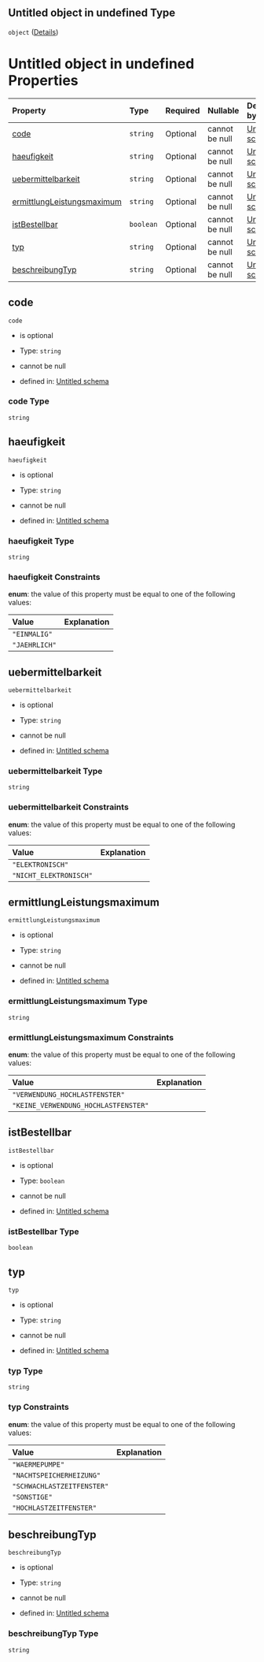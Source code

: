 ## Untitled object in undefined Type

`object` ([Details](zaehlzeit.md))

# Untitled object in undefined Properties

| Property                                                  | Type      | Required | Nullable       | Defined by                                                                                                                                                                                                        |
| :-------------------------------------------------------- | :-------- | :------- | :------------- | :---------------------------------------------------------------------------------------------------------------------------------------------------------------------------------------------------------------- |
| [code](#code)                                             | `string`  | Optional | cannot be null | [Untitled schema](zaehlzeit-properties-code.md "https://raw.githubusercontent.com/conuti-gmbh/bo4e-schema/master/schemas/v1/com/Zaehlzeit.schema.json#/properties/code")                                          |
| [haeufigkeit](#haeufigkeit)                               | `string`  | Optional | cannot be null | [Untitled schema](haeufigkeitzaehlzeit.md "https://raw.githubusercontent.com/conuti-gmbh/bo4e-schema/master/schemas/v1/enum/HaeufigkeitZaehlzeit.schema.json#/properties/haeufigkeit")                            |
| [uebermittelbarkeit](#uebermittelbarkeit)                 | `string`  | Optional | cannot be null | [Untitled schema](uebermittelbarkeitzaehlzeit.md "https://raw.githubusercontent.com/conuti-gmbh/bo4e-schema/master/schemas/v1/enum/UebermittelbarkeitZaehlzeit.schema.json#/properties/uebermittelbarkeit")       |
| [ermittlungLeistungsmaximum](#ermittlungleistungsmaximum) | `string`  | Optional | cannot be null | [Untitled schema](ermittlungleistungsmaximum.md "https://raw.githubusercontent.com/conuti-gmbh/bo4e-schema/master/schemas/v1/enum/ErmittlungLeistungsmaximum.schema.json#/properties/ermittlungLeistungsmaximum") |
| [istBestellbar](#istbestellbar)                           | `boolean` | Optional | cannot be null | [Untitled schema](zaehlzeit-properties-istbestellbar.md "https://raw.githubusercontent.com/conuti-gmbh/bo4e-schema/master/schemas/v1/com/Zaehlzeit.schema.json#/properties/istBestellbar")                        |
| [typ](#typ)                                               | `string`  | Optional | cannot be null | [Untitled schema](zaehlzeitdefinitiontyp.md "https://raw.githubusercontent.com/conuti-gmbh/bo4e/main/schemas/v1/enum/ZaehlzeitdefinitionTyp.schema.json#/properties/typ")                                         |
| [beschreibungTyp](#beschreibungtyp)                       | `string`  | Optional | cannot be null | [Untitled schema](zaehlzeit-properties-beschreibungtyp.md "https://raw.githubusercontent.com/conuti-gmbh/bo4e-schema/master/schemas/v1/com/Zaehlzeit.schema.json#/properties/beschreibungTyp")                    |

## code



`code`

*   is optional

*   Type: `string`

*   cannot be null

*   defined in: [Untitled schema](zaehlzeit-properties-code.md "https://raw.githubusercontent.com/conuti-gmbh/bo4e-schema/master/schemas/v1/com/Zaehlzeit.schema.json#/properties/code")

### code Type

`string`

## haeufigkeit



`haeufigkeit`

*   is optional

*   Type: `string`

*   cannot be null

*   defined in: [Untitled schema](haeufigkeitzaehlzeit.md "https://raw.githubusercontent.com/conuti-gmbh/bo4e-schema/master/schemas/v1/enum/HaeufigkeitZaehlzeit.schema.json#/properties/haeufigkeit")

### haeufigkeit Type

`string`

### haeufigkeit Constraints

**enum**: the value of this property must be equal to one of the following values:

| Value         | Explanation |
| :------------ | :---------- |
| `"EINMALIG"`  |             |
| `"JAEHRLICH"` |             |

## uebermittelbarkeit



`uebermittelbarkeit`

*   is optional

*   Type: `string`

*   cannot be null

*   defined in: [Untitled schema](uebermittelbarkeitzaehlzeit.md "https://raw.githubusercontent.com/conuti-gmbh/bo4e-schema/master/schemas/v1/enum/UebermittelbarkeitZaehlzeit.schema.json#/properties/uebermittelbarkeit")

### uebermittelbarkeit Type

`string`

### uebermittelbarkeit Constraints

**enum**: the value of this property must be equal to one of the following values:

| Value                  | Explanation |
| :--------------------- | :---------- |
| `"ELEKTRONISCH"`       |             |
| `"NICHT_ELEKTRONISCH"` |             |

## ermittlungLeistungsmaximum



`ermittlungLeistungsmaximum`

*   is optional

*   Type: `string`

*   cannot be null

*   defined in: [Untitled schema](ermittlungleistungsmaximum.md "https://raw.githubusercontent.com/conuti-gmbh/bo4e-schema/master/schemas/v1/enum/ErmittlungLeistungsmaximum.schema.json#/properties/ermittlungLeistungsmaximum")

### ermittlungLeistungsmaximum Type

`string`

### ermittlungLeistungsmaximum Constraints

**enum**: the value of this property must be equal to one of the following values:

| Value                                | Explanation |
| :----------------------------------- | :---------- |
| `"VERWENDUNG_HOCHLASTFENSTER"`       |             |
| `"KEINE_VERWENDUNG_HOCHLASTFENSTER"` |             |

## istBestellbar



`istBestellbar`

*   is optional

*   Type: `boolean`

*   cannot be null

*   defined in: [Untitled schema](zaehlzeit-properties-istbestellbar.md "https://raw.githubusercontent.com/conuti-gmbh/bo4e-schema/master/schemas/v1/com/Zaehlzeit.schema.json#/properties/istBestellbar")

### istBestellbar Type

`boolean`

## typ



`typ`

*   is optional

*   Type: `string`

*   cannot be null

*   defined in: [Untitled schema](zaehlzeitdefinitiontyp.md "https://raw.githubusercontent.com/conuti-gmbh/bo4e/main/schemas/v1/enum/ZaehlzeitdefinitionTyp.schema.json#/properties/typ")

### typ Type

`string`

### typ Constraints

**enum**: the value of this property must be equal to one of the following values:

| Value                      | Explanation |
| :------------------------- | :---------- |
| `"WAERMEPUMPE"`            |             |
| `"NACHTSPEICHERHEIZUNG"`   |             |
| `"SCHWACHLASTZEITFENSTER"` |             |
| `"SONSTIGE"`               |             |
| `"HOCHLASTZEITFENSTER"`    |             |

## beschreibungTyp



`beschreibungTyp`

*   is optional

*   Type: `string`

*   cannot be null

*   defined in: [Untitled schema](zaehlzeit-properties-beschreibungtyp.md "https://raw.githubusercontent.com/conuti-gmbh/bo4e-schema/master/schemas/v1/com/Zaehlzeit.schema.json#/properties/beschreibungTyp")

### beschreibungTyp Type

`string`
